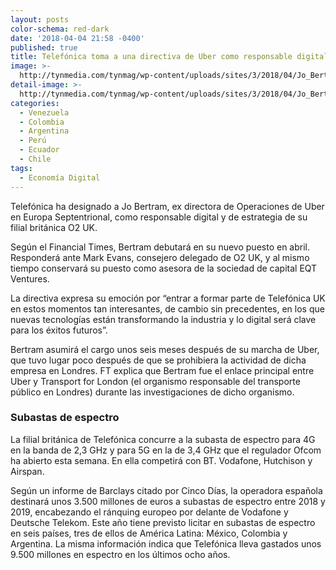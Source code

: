 ```yaml
---
layout: posts
color-schema: red-dark
date: '2018-04-04 21:58 -0400'
published: true
title: Telefónica toma a una directiva de Uber como responsable digital
image: >-
  http://tynmedia.com/tynmag/wp-content/uploads/sites/3/2018/04/Jo_Bertram_Dartmouth_2_Landscape-681x454.jpg
detail-image: >-
  http://tynmedia.com/tynmag/wp-content/uploads/sites/3/2018/04/Jo_Bertram_Dartmouth_2_Landscape-681x454.jpg
categories:
  - Venezuela
  - Colombia
  - Argentina
  - Perú
  - Ecuador
  - Chile
tags:
  - Economía Digital
---
```

Telefónica ha designado a Jo Bertram, ex directora de Operaciones de Uber en Europa Septentrional, como responsable digital y de estrategia de su filial británica O2 UK.

Según el Financial Times, Bertram debutará en su nuevo puesto en abril. Responderá ante Mark Evans, consejero delegado de O2 UK, y al mismo tiempo conservará su puesto como asesora de la sociedad de capital EQT Ventures.

La directiva expresa su emoción por “entrar a formar parte de Telefónica UK en estos momentos tan interesantes, de cambio sin precedentes, en los que nuevas tecnologías están transformando la industria y lo digital será clave para los éxitos futuros”.

Bertram asumirá el cargo unos seis meses después de su marcha de Uber, que tuvo lugar poco después de que se prohibiera la actividad de dicha empresa en Londres. FT explica que Bertram fue el enlace principal entre Uber y Transport for London (el organismo responsable del transporte público en Londres) durante las investigaciones de dicho organismo.

### Subastas de espectro

La filial británica de Telefónica concurre a la subasta de espectro para 4G en la banda de 2,3 GHz y para 5G en la de 3,4 GHz que el regulador Ofcom ha abierto esta semana. En ella competirá con BT. Vodafone, Hutchison y Airspan.

Según un informe de Barclays citado por Cinco Días, la operadora española destinará unos 3.500 millones de euros a subastas de espectro entre 2018 y 2019, encabezando el ránquing europeo por delante de Vodafone y Deutsche Telekom. Este año tiene previsto licitar en subastas de espectro en seis países, tres de ellos de América Latina: México, Colombia y Argentina. La misma información indica que Telefónica lleva gastados unos 9.500 millones en espectro en los últimos ocho años.

